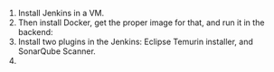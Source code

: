 1) Install Jenkins in a VM.
2) Then install Docker, get the proper image for that, and run it in the backend: 
3) Install two plugins in the Jenkins: Eclipse Temurin installer, and SonarQube Scanner.
4) 
